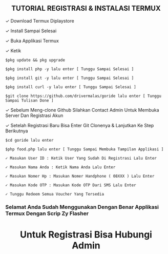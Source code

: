 ## <center>TUTORIAL REGISTRASI & INSTALASI TERMUX

✓ Download Termux Diplaystore

✓ Install Sampai Selesai

✓ Buka Applikasi Termux

✓ Ketik 

    $pkg update && pkg upgrade

    $pkg install php -y lalu enter [ Tunggu Sampai Selesai ]

    $pkg install git -y lalu enter [ Tunggu Sampai Selesai ]

    $pkg install curl -y lalu enter [ Tunggu Sampai Selesai ]

    $git clone https://github.com/drivermalas/goride lalu enter [ Tunggu Sampai Tulisan Done ]

✓ Sebelum Meng-clone Github Silahkan Contact Admin Untuk Membuka Server Dan Registrasi Akun

✓ Setelah Registrasi Baru Bisa Enter Git Clonenya & Lanjutkan Ke Step Berikutnya

    $cd goride lalu enter

    $php food.php lalu enter [ Tunggu Sampai Membuka Tampilan Applikasi ]

    ✓ Masukan User ID : Ketik User Yang Sudah Di Registrasi Lalu Enter

    ✓ Masukan Nama Anda : Ketik Nama Anda Lalu Enter

    ✓ Masukan Nomer Hp : Masukan Nomer Handphone ( 08XXX ) Lalu Enter

    ✓ Masukan Kode OTP : Masukan Kode OTP Dari SMS Lalu Enter

    ✓ Tunggu Redeem Semua Voucher Yang Tersedia


### Selamat Anda Sudah Menggunakan Dengan Benar Applikasi Termux Dengan Scrip Zy Flasher

# <center>Untuk Registrasi Bisa Hubungi Admin
